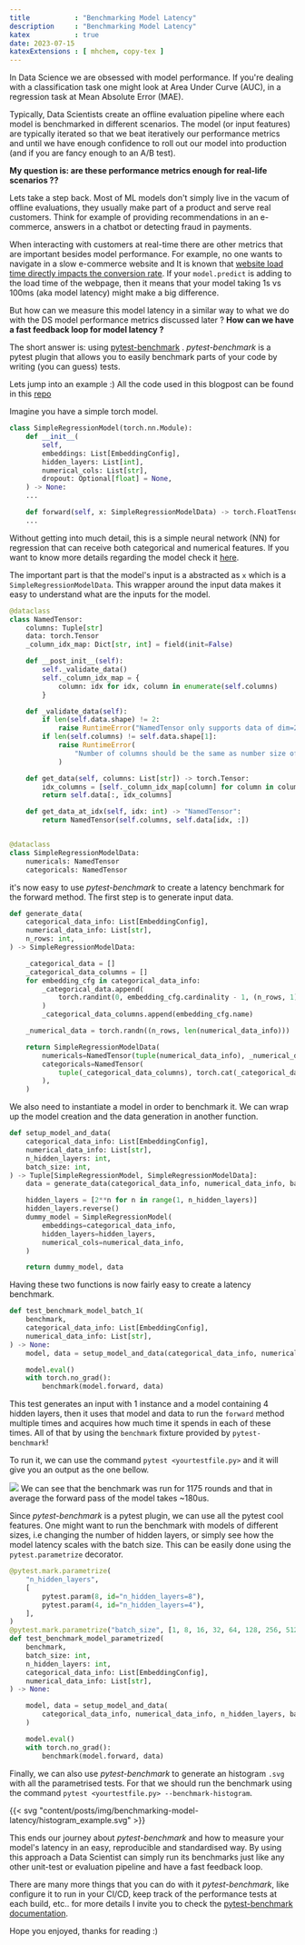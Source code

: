 ```yaml
---
title           : "Benchmarking Model Latency"
description     : "Benchmarking Model Latency"
katex           : true
date: 2023-07-15
katexExtensions : [ mhchem, copy-tex ]
---
```


In Data Science we are obsessed with model performance. If you're dealing with a classification task one might look at Area Under Curve (AUC), in a regression task at Mean Absolute Error (MAE).

Typically, Data Scientists create an offline evaluation pipeline where each model is benchmarked in different scenarios.
The model (or input features) are typically iterated so that we beat iteratively our performance metrics and until we have enough confidence to roll out our model into production (and if you are fancy enough to an A/B test).

**My question is: are these performance metrics enough for real-life scenarios ??**

Lets take a step back. Most of ML models don't simply live in the vacum of offline evaluations, they usually make part of a product and serve real customers.
Think for example of providing recommendations in an e-commerce, answers in a chatbot or detecting fraud in payments.

When interacting with customers at real-time there are other metrics that are important besides model performance.
For example, no one wants to navigate in a slow e-commerce website and It is known that [website load time directly impacts the conversion rate](https://www.cloudflare.com/learning/performance/more/website-performance-conversion-rates/#:~:text=Website%20performance%20has%20a%20large,quickly%20should%20a%20webpage%20load%3F).
If your `model.predict` is adding to the load time of the webpage, then it means that your model taking 1s vs 100ms (aka model latency) might make a big difference.

But how can we measure this model latency in a similar way to what we do with the DS model performance metrics discussed later ? **How can we have a fast feedback loop for model latency ?**

The short answer is: using [pytest-benchmark](https://pytest-benchmark.readthedocs.io/en/latest/) .
*pytest-benchmark* is a pytest plugin that allows you to easily benchmark parts of your code by writing (you can guess) tests.

Lets jump into an example :)
All the code used in this blogpost can be found in this [repo](https://github.com/candeiasalexandre/pytest-benchmark-example/)

Imagine you have a simple torch model.

``` python
class SimpleRegressionModel(torch.nn.Module):
    def __init__(
        self,
        embeddings: List[EmbeddingConfig],
        hidden_layers: List[int],
        numerical_cols: List[str],
        dropout: Optional[float] = None,
    ) -> None:
    ...

    def forward(self, x: SimpleRegressionModelData) -> torch.FloatTensor:
    ...
```

Without getting into much detail, this is a simple neural network (NN) for regression that can receive both categorical and numerical features. If you want to know more details regarding the model check it [here](https://github.com/candeiasalexandre/pytest-benchmark-example/blob/main/pytest_benchmark_example/model.py#L45).

The important part is that the model's input is a abstracted as `x` which is a `SimpleRegressionModelData`. This wrapper around the input data makes it easy to understand what are the inputs for the model.

``` python
@dataclass
class NamedTensor:
    columns: Tuple[str]
    data: torch.Tensor
    _column_idx_map: Dict[str, int] = field(init=False)

    def __post_init__(self):
        self._validate_data()
        self._column_idx_map = {
            column: idx for idx, column in enumerate(self.columns)
        }

    def _validate_data(self):
        if len(self.data.shape) != 2:
            raise RuntimeError("NamedTensor only supports data of dim=2!")
        if len(self.columns) != self.data.shape[1]:
            raise RuntimeError(
                "Number of columns should be the same as number size of dim=2!"
            )

    def get_data(self, columns: List[str]) -> torch.Tensor:
        idx_columns = [self._column_idx_map[column] for column in columns]
        return self.data[:, idx_columns]

    def get_data_at_idx(self, idx: int) -> "NamedTensor":
        return NamedTensor(self.columns, self.data[idx, :])


@dataclass
class SimpleRegressionModelData:
    numericals: NamedTensor
    categoricals: NamedTensor
```

it's now easy to use *pytest-benchmark* to create a latency benchmark for the forward method. The first step is to generate input data.

``` python
def generate_data(
    categorical_data_info: List[EmbeddingConfig],
    numerical_data_info: List[str],
    n_rows: int,
) -> SimpleRegressionModelData:

    _categorical_data = []
    _categorical_data_columns = []
    for embedding_cfg in categorical_data_info:
        _categorical_data.append(
            torch.randint(0, embedding_cfg.cardinality - 1, (n_rows, 1))
        )
        _categorical_data_columns.append(embedding_cfg.name)

    _numerical_data = torch.randn((n_rows, len(numerical_data_info)))

    return SimpleRegressionModelData(
        numericals=NamedTensor(tuple(numerical_data_info), _numerical_data),
        categoricals=NamedTensor(
            tuple(_categorical_data_columns), torch.cat(_categorical_data, dim=1)
        ),
    )
```

We also need to instantiate a model in order to benchmark it. We can wrap up the model creation and the data generation in another function.

``` python
def setup_model_and_data(
    categorical_data_info: List[EmbeddingConfig],
    numerical_data_info: List[str],
    n_hidden_layers: int,
    batch_size: int,
) -> Tuple[SimpleRegressionModel, SimpleRegressionModelData]:
    data = generate_data(categorical_data_info, numerical_data_info, batch_size)

    hidden_layers = [2**n for n in range(1, n_hidden_layers)]
    hidden_layers.reverse()
    dummy_model = SimpleRegressionModel(
        embeddings=categorical_data_info,
        hidden_layers=hidden_layers,
        numerical_cols=numerical_data_info,
    )

    return dummy_model, data
```

Having these two functions is now fairly easy to create a latency benchmark.

``` python
def test_benchmark_model_batch_1(
    benchmark,
    categorical_data_info: List[EmbeddingConfig],
    numerical_data_info: List[str],
) -> None:
    model, data = setup_model_and_data(categorical_data_info, numerical_data_info, 4, 1)

    model.eval()
    with torch.no_grad():
        benchmark(model.forward, data)
```

This test generates an input with 1 instance and a model containing 4 hidden layers, then it uses that model and data to run the `forward` method multiple times and acquires how much time it spends in each of these times. All of that by using the `benchmark` fixture provided by `pytest-benchmark`!

To run it, we can use the command `pytest <yourtestfile.py>` and it will give you an output as the one bellow.

![](/posts/img/benchmarking-model-latency/output_pytest_benchmark.png)
We can see that the benchmark was run for 1175 rounds and that in average the forward pass of the model takes \~180us.

Since *pytest-benchmark* is a pytest plugin, we can use all the pytest cool features.
One might want to run the benchmark with models of different sizes, i.e changing the number of hidden layers, or simply see how the model latency scales with the batch size.
This can be easily done using the `pytest.parametrize` decorator.

``` python
@pytest.mark.parametrize(
    "n_hidden_layers",
    [
        pytest.param(8, id="n_hidden_layers=8"),
        pytest.param(4, id="n_hidden_layers=4"),
    ],
)
@pytest.mark.parametrize("batch_size", [1, 8, 16, 32, 64, 128, 256, 512, 1024])
def test_benchmark_model_parametrized(
    benchmark,
    batch_size: int,
    n_hidden_layers: int,
    categorical_data_info: List[EmbeddingConfig],
    numerical_data_info: List[str],
) -> None:

    model, data = setup_model_and_data(
        categorical_data_info, numerical_data_info, n_hidden_layers, batch_size
    )

    model.eval()
    with torch.no_grad():
        benchmark(model.forward, data)
```

Finally, we can also use *pytest-benchmark* to generate an histogram `.svg` with all the parametrised tests. For that we should run the benchmark using the command `pytest <yourtestfile.py> --benchmark-histogram`.

{{< svg  "content/posts/img/benchmarking-model-latency/histogram_example.svg" >}}

This ends our journey about *pytest-benchmark* and how to measure your model's latency in an easy, reproducible and standardised way. By using this approach a Data Scientist can simply run its benchmarks just like any other unit-test or evaluation pipeline and have a fast feedback loop.

There are many more things that you can do with it *pytest-benchmark*, like configure it to run in your CI/CD, keep track of the performance tests at each build, etc.. for more details I invite you to check the [pytest-benchmark documentation](https://pytest-benchmark.readthedocs.io/en/latest/).

Hope you enjoyed, thanks for reading :)
